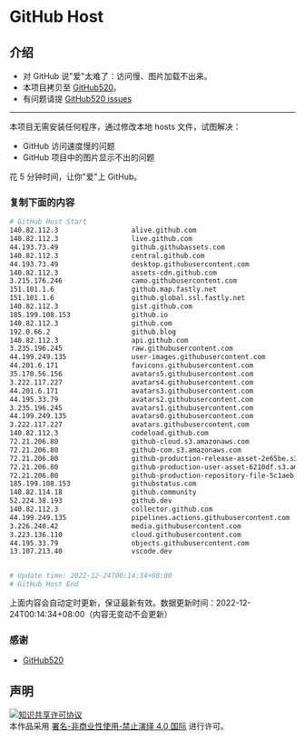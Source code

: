 # GitHub Host
## 介绍
- 对 GitHub 说"爱"太难了：访问慢、图片加载不出来。
- 本项目拷贝至 [GitHub520](https://github.com/521xueweihan/GitHub520)。
- 有问题请提 [GitHub520 issues](https://github.com/521xueweihan/GitHub520/issues/new)

---

本项目无需安装任何程序，通过修改本地 hosts 文件，试图解决：
- GitHub 访问速度慢的问题
- GitHub 项目中的图片显示不出的问题

花 5 分钟时间，让你"爱"上 GitHub。

### 复制下面的内容
```bash
# GitHub Host Start
140.82.112.3                  alive.github.com
140.82.112.3                  live.github.com
44.193.73.49                  github.githubassets.com
140.82.112.3                  central.github.com
44.193.73.49                  desktop.githubusercontent.com
140.82.112.3                  assets-cdn.github.com
3.215.176.246                 camo.githubusercontent.com
151.101.1.6                   github.map.fastly.net
151.101.1.6                   github.global.ssl.fastly.net
140.82.112.3                  gist.github.com
185.199.108.153               github.io
140.82.112.3                  github.com
192.0.66.2                    github.blog
140.82.112.3                  api.github.com
3.235.196.245                 raw.githubusercontent.com
44.199.249.135                user-images.githubusercontent.com
44.201.6.171                  favicons.githubusercontent.com
35.170.56.156                 avatars5.githubusercontent.com
3.222.117.227                 avatars4.githubusercontent.com
44.201.6.171                  avatars3.githubusercontent.com
44.195.33.79                  avatars2.githubusercontent.com
3.235.196.245                 avatars1.githubusercontent.com
44.199.249.135                avatars0.githubusercontent.com
3.222.117.227                 avatars.githubusercontent.com
140.82.112.3                  codeload.github.com
72.21.206.80                  github-cloud.s3.amazonaws.com
72.21.206.80                  github-com.s3.amazonaws.com
72.21.206.80                  github-production-release-asset-2e65be.s3.amazonaws.com
72.21.206.80                  github-production-user-asset-6210df.s3.amazonaws.com
72.21.206.80                  github-production-repository-file-5c1aeb.s3.amazonaws.com
185.199.108.153               githubstatus.com
140.82.114.18                 github.community
52.224.38.193                 github.dev
140.82.112.3                  collector.github.com
44.199.249.135                pipelines.actions.githubusercontent.com
3.226.240.42                  media.githubusercontent.com
3.223.136.110                 cloud.githubusercontent.com
44.195.33.79                  objects.githubusercontent.com
13.107.213.40                 vscode.dev


# Update time: 2022-12-24T00:14:34+08:00
# GitHub Host End

```
上面内容会自动定时更新，保证最新有效。数据更新时间：2022-12-24T00:14:34+08:00（内容无变动不会更新）

### 感谢

- [GitHub520](https://github.com/521xueweihan/GitHub520)

## 声明
<a rel="license" href="https://creativecommons.org/licenses/by-nc-nd/4.0/deed.zh"><img alt="知识共享许可协议" style="border-width: 0" src="https://licensebuttons.net/l/by-nc-nd/4.0/88x31.png"></a><br>本作品采用 <a rel="license" href="https://creativecommons.org/licenses/by-nc-nd/4.0/deed.zh">署名-非商业性使用-禁止演绎 4.0 国际</a> 进行许可。